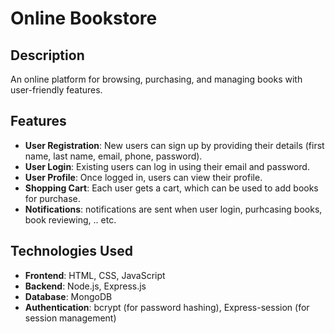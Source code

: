 # Online Bookstore

## Description
An online platform for browsing, purchasing, and managing books with user-friendly features.

## Features
- **User Registration**: New users can sign up by providing their details (first name, last name, email, phone, password).
- **User Login**: Existing users can log in using their email and password.
- **User Profile**: Once logged in, users can view their profile.
- **Shopping Cart**: Each user gets a cart, which can be used to add books for purchase.
- **Notifications**: notifications are sent when user login, purhcasing books, book reviewing, .. etc.

## Technologies Used
- **Frontend**: HTML, CSS, JavaScript
- **Backend**: Node.js, Express.js
- **Database**: MongoDB
- **Authentication**: bcrypt (for password hashing), Express-session (for session management)

